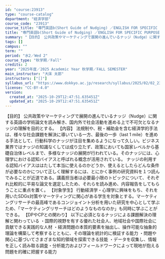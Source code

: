 ```yaml
---
id: "course:23913"
type: "course-catalog"
department: "経済学部"
course_code: "23913"
course_title: "専門英語b(Short Guide of Nudging) ／ENGLISH FOR SPECIFIC PURPOSES(B)"
title: "専門英語b(Short Guide of Nudging) ／ENGLISH FOR SPECIFIC PURPOSES(B)"
summary: "【目的】 公共政策やマーケティングで展開の進んでいるナッジ（Nudge）に関する英語の学術論文を読み解き、国内外で社会活動を進める上で不可欠となるナッジの理解を目的とする。 【内容】 法規制や、税・補助金を含む経済学的手法は、様々な社会課題…"
tags: []
campus: ""
term: ""
period: "水2／Wed 2"
course_type: "秋学期／Fall"
credits: 2
year: "2025年度／2025 Academic Year 秋学期／FALL SEMESTER"
main_instructor: "大床 太郎"
instructors: ["[]"]
syllabus_url: "https://www.dokkyo.ac.jp/research/syllabus/2025/02/02_23913_ja_JP.html"
license: "CC-BY-4.0"
version:
  created_at: "2025-10-29T12:47:51.635451Z"
  updated_at: "2025-10-29T12:47:51.635451Z"
---
```

【目的】 公共政策やマーケティングで展開の進んでいるナッジ（Nudge）に関する英語の学術論文を読み解き、国内外で社会活動を進める上で不可欠となるナッジの理解を目的とする。 【内容】 法規制や、税・補助金を含む経済学的手法は、様々な社会課題を解決に導いている一方、最後の一歩（last 1 mile）を進める手法として、行動科学のナッジが注目を集めるようになって久しい。ビジネス業界ではナッジの知識なくしては成り立たず、政策においても国家レベルから基礎自治体レベルまで、多様なナッジの展開が行われている。そのナッジには、心理学における認知バイアスと呼ばれる概念が活用されている。 ナッジの利用する認知バイアスははたして本当に使えるのかどうか、使えるとしたらどんな条件が必要なのかについて正しく理解するには、とにかく事例の研究資料を１つ読んでみることが近道である。講義担当者は必要最小限のトピックについて、それぞれ比較的に平易な論文を選定したため、それらを読み進め、内容報告をしてもらうことに重点を置く。 【対象学生】 行動経済学・心理学に興味をもち、それを用いたSDGs対策やマーケティングに関心がある学生を対象とする。マーケティングリサーチの最高峰であるコンジョイント分析を用いた研究を中心として学ぶため、「マーケティングリサーチはどのようなものなのか」も同時に学ぶことができる。 【DPやCPとの関わり】 以下に必須となるナッジによる課題解決の理解と関わっている ・国際的視野を有する優れた社会人、地域社会や国際社会に貢献できる実践的な人材 ・経済問題の本質的要素を抽出し、操作可能な抽象的理論を構築して考察するとともに、その理論を統計的に検証する能力 ・問題や関心に基づいてさまざまな知的領域を探索できる技能 ・データを収集し、情報を正しく読み取る調査・分析能力およびフィールドワークによって現地が抱える問題を的確に把握する能力
